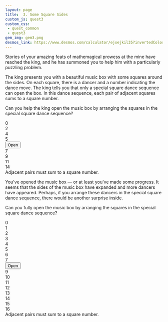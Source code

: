 ```yaml
---
layout: page
title:  3. Some Square Sides
custom_js: quest3
custom_css:
 - quest_common
 - quest3
gem_img: gem3.png
desmos_link: https://www.desmos.com/calculator/ejxejkil35?invertedColors=true
---
```


Stories of your amazing feats of mathemagical prowess at the mine have reached the king, and he has summoned you to help him with a particularly puzzling problem.

The king presents you with a beautiful music box with some squares around the sides. On each square, there is a dancer and a number indicating the dance move. The king tells you that only a special square dance sequence can open the box. In this dance sequence, each pair of adjacent squares sums to a square number.

Can you help the king open the music box by arranging the squares in the special square dance sequence?

<div id="puzzle1" class="puzzle">
    <div class="block--isDraggable">0</div>
    <div class="block--isDraggable">2</div>
    <div class="block--isDraggable">4</div>
    <div class="block--isDraggable">5</div>
    <div class="block notDraggable top bot left right"><button id="submit1">Open</button></div>
    <div class="block--isDraggable">7</div>
    <div class="block--isDraggable">9</div>
    <div class="block--isDraggable">11</div>
    <div class="block--isDraggable">14</div>
</div>

<div id="usr-msg1" class="usr-msg">
    Adjacent pairs must sum to a square number.
</div>

<div id="part2">
<p>
You've opened the music box &mdash; or at least you've made some progress. It seems that the sides of the music box have expanded and more dancers have appeared. Perhaps, if you arrange these dancers in the special square dance sequence, there would be another surprise inside.
</p>
<p>
Can you fully open the music box by arranging the squares in the special square dance sequence?
</p>
<div id="puzzle2" class="puzzle">
    <div class="block--isDraggable">0</div>
    <div class="block--isDraggable">1</div>
    <div class="block--isDraggable">2</div>
    <div class="block--isDraggable">3</div>
    <div class="block--isDraggable">4</div>
    <div class="block--isDraggable">5</div>
        <div class="block notDraggable top left"></div>
        <div class="block notDraggable top"></div>
        <div class="block notDraggable top right"></div>
    <div class="block--isDraggable">6</div>
    <div class="block--isDraggable">7</div>
        <div class="block notDraggable left"></div>
        <div class="block notDraggable"><button id="submit2">Open</button></div>
        <div class="block notDraggable right"></div>
    <div class="block--isDraggable">9</div>
    <div class="block--isDraggable">10</div>
        <div class="block notDraggable left bot"></div>
        <div class="block notDraggable bot"></div>
        <div class="block notDraggable right bot"></div>
    <div class="block--isDraggable">11</div>
    <div class="block--isDraggable">12</div>
    <div class="block--isDraggable">13</div>
    <div class="block--isDraggable">14</div>
    <div class="block--isDraggable">15</div>
    <div class="block--isDraggable">16</div>
</div>
<div id="usr-msg2" class="usr-msg">
    Adjacent pairs must sum to a square number.
</div>

</div>